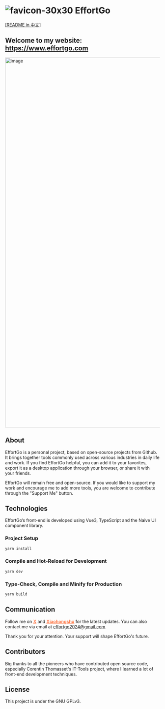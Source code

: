 # ![favicon-30x30](https://github.com/user-attachments/assets/d6132fa3-80a2-4b46-9702-d31252e5664d) EffortGo 
[[README in 中文]](README-zh.md)

## Welcome to my website: https://www.effortgo.com
<img width="1202" alt="image" src="https://github.com/user-attachments/assets/049c53b0-15d2-42e8-b4f7-1a0af695a6d5" />


## About
EffortGo is a personal project, based on open-source projects from Github. It brings together tools commonly used across various industries in daily life and work. If you find EffortGo helpful, you can add it to your favorites, export it as a desktop application through your browser, or share it with your friends.

EffortGo will remain free and open-source. If you would like to support my work and encourage me to add more tools, you are welcome to contribute through the "Support Me" button.

## Technologies
EffortGo’s front-end is developed using Vue3, TypeScript and the Naive UI component library. 

### Project Setup

```bash
yarn install
```

### Compile and Hot-Reload for Development

```bash
yarn dev
```

### Type-Check, Compile and Minify for Production

```bash
yarn build
```

## Communication
Follow me on <a href="https://x.com/EffortGo2024" target='_blank' style="text-decoration: underline; color: #FF7F50"><strong>X</strong></a> 
and <a href="https://www.xiaohongshu.com/user/profile/5fa36065000000000101ffa5" target='_blank' style="text-decoration: underline; color: #FF7F50"><strong>Xiaohongshu</strong></a> for the latest updates.
You can also contact me via email at effortgo2024@gmail.com. 

Thank you for your attention. Your support will shape EffortGo's future.

## Contributors
Big thanks to all the pioneers who have contributed open source code, especially Corentin Thomasset's IT-Tools project, where I learned a lot of front-end development techniques.

## License
This project is under the GNU GPLv3.
